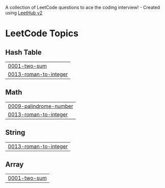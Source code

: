 A collection of LeetCode questions to ace the coding interview! - Created using [LeetHub v2](https://github.com/arunbhardwaj/LeetHub-2.0)
<!---LeetCode Topics Start-->
# LeetCode Topics
## Hash Table
|  |
| ------- |
| [0001-two-sum](https://github.com/zakariasersoub/leetCode/tree/master/0001-two-sum) |
| [0013-roman-to-integer](https://github.com/zakariasersoub/leetCode/tree/master/0013-roman-to-integer) |
## Math
|  |
| ------- |
| [0009-palindrome-number](https://github.com/zakariasersoub/leetCode/tree/master/0009-palindrome-number) |
| [0013-roman-to-integer](https://github.com/zakariasersoub/leetCode/tree/master/0013-roman-to-integer) |
## String
|  |
| ------- |
| [0013-roman-to-integer](https://github.com/zakariasersoub/leetCode/tree/master/0013-roman-to-integer) |
## Array
|  |
| ------- |
| [0001-two-sum](https://github.com/zakariasersoub/leetCode/tree/master/0001-two-sum) |
<!---LeetCode Topics End-->